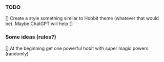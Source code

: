### TODO

[] Create a style something similar to Hobbit theme (whatever that would be). Maybe ChatGPT will help
[] 



### Some ideas (rules?)

[] At the beginning get one powerful hobit with super magic powers (randomly)